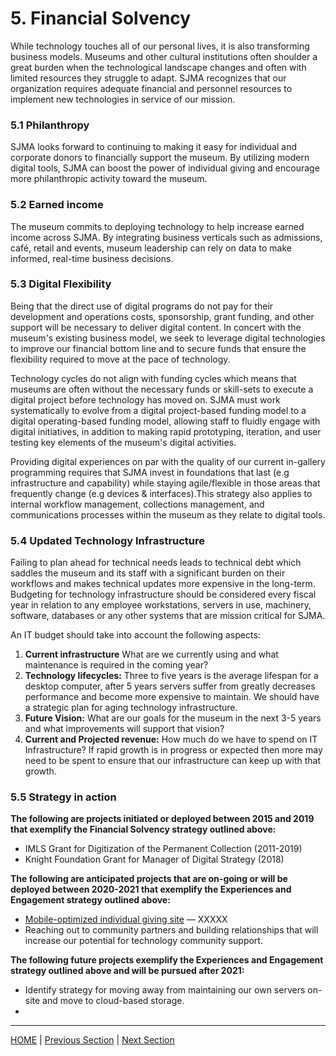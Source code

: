 # 5. Financial Solvency

While technology touches all of our personal lives, it is also transforming business models. Museums and other cultural institutions often shoulder a great burden when the technological landscape changes and often with limited resources they struggle to adapt. SJMA recognizes that our organization requires adequate financial and personnel resources to implement new technologies in service of our mission.

### 5.1 Philanthropy

 SJMA looks forward to continuing to making it easy for individual and corporate donors to financially support the museum. By utilizing modern digital tools, SJMA can boost the power of individual giving and encourage more philanthropic activity toward the museum.  

### 5.2 Earned income

The museum commits to deploying technology to help increase earned income across SJMA. By integrating business verticals such as admissions, café, retail and events, museum leadership can rely on data to make informed, real-time business decisions.

### 5.3 Digital Flexibility

Being that the direct use of digital programs do not pay for their development and operations costs, sponsorship, grant funding, and other support will be necessary to deliver digital content. In concert with the museum's existing business model, we seek to leverage digital technologies to improve our financial bottom line and to secure funds that ensure the flexibility required to move at the pace of technology.

Technology cycles do not align with funding cycles which means that museums are often without the necessary funds or skill-sets to execute a digital project before technology has moved on. SJMA must work systematically to evolve from a digital project-based funding model to a digital operating-based funding model, allowing staff to fluidly engage with digital initiatives, in addition to making rapid prototyping, iteration, and user testing key elements of the museum's digital activities.

Providing digital experiences on par with the quality of our current in-gallery programming requires that SJMA invest in foundations that last (e.g infrastructure and capability) while staying agile/flexible in those areas that frequently change (e.g devices & interfaces).This strategy also applies to internal workflow management, collections management, and communications processes within the museum as they relate to digital tools.

### 5.4 Updated Technology Infrastructure
Failing to plan ahead for technical needs leads to technical debt which saddles the museum and its staff with a significant burden on their workflows and makes technical updates more expensive in the long-term. Budgeting for technology infrastructure should be considered every fiscal year in relation to any employee workstations, servers in use, machinery, software, databases or any other systems that are mission critical for SJMA.

An IT budget should take into account the following aspects:
  1. **Current infrastructure** What are we currently using and what maintenance is required in the coming year?
  2. **Technology lifecycles:** Three to five years is the average lifespan for a desktop computer, after 5 years servers suffer from greatly decreases performance and become more expensive to maintain. We should have a strategic plan for aging technology infrastructure.
  3. **Future Vision:** What are our goals for the museum in the next 3-5 years and what improvements will support that vision?
  4. **Current and Projected revenue:** How much do we have to spend on IT Infrastructure? If rapid growth is in progress or expected then more may need to be spent to ensure that our infrastructure can keep up with that growth.

### 5.5 Strategy in action

**The following are projects initiated or deployed between 2015 and 2019 that exemplify the Financial Solvency strategy outlined above:**
* IMLS Grant for Digitization of the Permanent Collection (2011-2019)
* Knight Foundation Grant for Manager of Digital Strategy (2018)

**The following are anticipated projects that are on-going or will be deployed between 2020-2021 that exemplify the Experiences and Engagement strategy outlined above:**

* [Mobile-optimized individual giving site](https://sjmusart.org/join-and-support) — XXXXX
* Reaching out to community partners and building relationships that will increase our potential for technology community support.


**The following future projects exemplify the Experiences and Engagement strategy outlined above and will be pursued after 2021:**
* Identify strategy for moving away from maintaining our own servers on-site and move to cloud-based storage.
*

-----

[HOME](index.md) | [Previous Section](04_Organizational_Adaptation.md) | [Next Section](06_Benchmarks_Deliverables_and_Progress.md)
